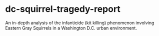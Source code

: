 # dc-squirrel-tragedy-report
An in-depth analysis of the infanticide (kit killing) phenomenon involving Eastern Gray Squirrels in a Washington D.C. urban environment.
